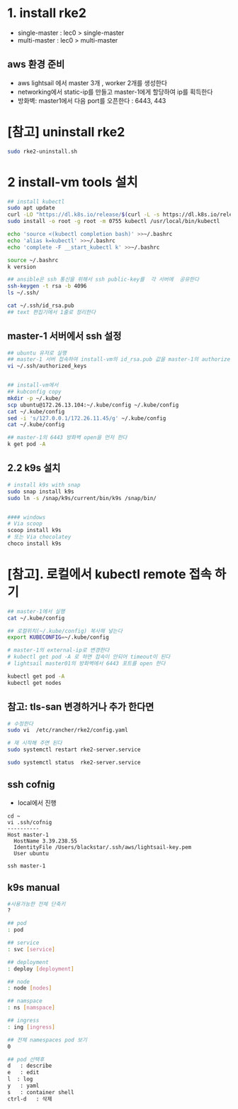 



# 1. install rke2
- single-master : lec0 > single-master 
- multi-master : lec0 > multi-master 

## aws 환경 준비 
-  aws lightsail 에서 master 3개 , worker 2개를  생성한다 
-  networking에서 static-ip를 만들고 master-1에게 할당하여 ip를 획득한다 
-  방화벽:  master1에서 다음 port를 오픈한다  : 6443, 443

# [참고] uninstall rke2
```sh
sudo rke2-uninstall.sh
```

# 2 install-vm tools 설치 
```sh
## install kubectl 
sudo apt update
curl -LO "https://dl.k8s.io/release/$(curl -L -s https://dl.k8s.io/release/stable.txt)/bin/linux/amd64/kubectl"
sudo install -o root -g root -m 0755 kubectl /usr/local/bin/kubectl

echo 'source <(kubectl completion bash)' >>~/.bashrc
echo 'alias k=kubectl' >>~/.bashrc
echo 'complete -F __start_kubectl k' >>~/.bashrc

source ~/.bashrc
k version

## ansible은 ssh 통신을 위해서 ssh public-key를  각 서버에  공유한다 
ssh-keygen -t rsa -b 4096 
ls ~/.ssh/

cat ~/.ssh/id_rsa.pub 
## text 편집기에서 1줄로 정리한다 

```
## master-1 서버에서 ssh 설정 
```sh
## ubuntu 유저로 실행 
## master-1 서버 접속하여 install-vm의 id_rsa.pub 값을 master-1의 authorized_keys 에 추가한다
vi ~/.ssh/authorized_keys


## install-vm에서 
## kubconfig copy
mkdir -p ~/.kube/
scp ubuntu@172.26.13.104:~/.kube/config ~/.kube/config
cat ~/.kube/config
sed -i 's/127.0.0.1/172.26.11.45/g' ~/.kube/config
cat ~/.kube/config

## master-1의 6443 방화벽 open을 먼저 한다 
k get pod -A

```

## 2.2 k9s 설치 
```bash
# install k9s with snap
sudo snap install k9s 
sudo ln -s /snap/k9s/current/bin/k9s /snap/bin/


#### windows
# Via scoop
scoop install k9s
# 또는 Via chocolatey
choco install k9s
```


# [참고]. 로컬에서 kubectl remote 접속 하기 

```sh
## master-1에서 실행 
cat ~/.kube/config

## 로컬위치(~/.kube/config) 복사해 넣는다 
export KUBECONFIG=~/.kube/config

# master-1의 external-ip로 변경한다  
# kubectl get pod -A 로 하면 접속이 안되어 timeout이 된다 
# lightsail master01의 방화벽에서 6443 포트를 open 한다 

kubectl get pod -A
kubectl get nodes
```




## 참고: tls-san 변경하거나 추가 한다면
```bash
# 수정한다 
sudo vi  /etc/rancher/rke2/config.yaml

# 재 시작해 주면 된다 
sudo systemctl restart rke2-server.service

sudo systemctl status  rke2-server.service
```


## ssh cofnig 
- local에서 진행 

```
cd ~
vi .ssh/cofnig
----------
Host master-1
  HostName 3.39.238.55
  IdentityFile /Users/blackstar/.ssh/aws/lightsail-key.pem
  User ubuntu

ssh master-1
```

## k9s manual
```sh
#사용가능한 전체 단축키
?       

## pod 
: pod

## service 
: svc [service]

## deployment
: deploy [deployment]

## node
: node [nodes]

## namspace
: ns [namspace]

## ingress
: ing [ingress]

## 전체 namespaces pod 보기 
0 

## pod 선택후 
d   : describe
e   : edit
l  : log
y   : yaml
s   : container shell
ctrl-d   : 삭제

```